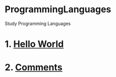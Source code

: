 # ProgrammingLanguages
Study Programming Languages

# 1. [Hello World](https://github.com/mbsmbs/ProgrammingLanguages/blob/master/HelloWorld.md)
# 2. [Comments](https://github.com/mbsmbs/ProgrammingLanguages/blob/master/Comments.md)
